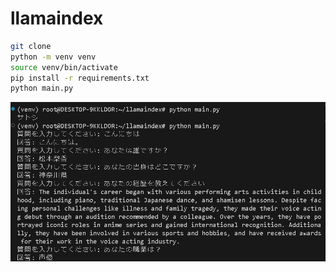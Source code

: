 # llamaindex

```bash
git clone
python -m venv venv
source venv/bin/activate
pip install -r requirements.txt
python main.py
```

![Image Description](./images/img_01.png)

